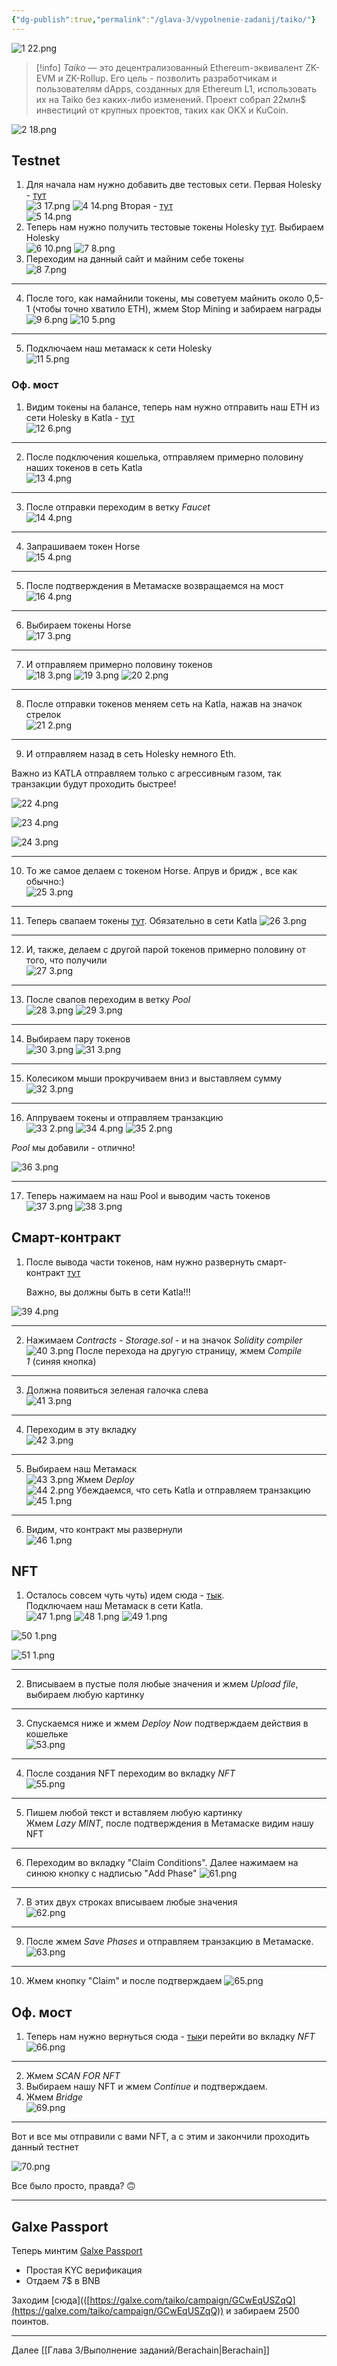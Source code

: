```yaml
---
{"dg-publish":true,"permalink":"/glava-3/vypolnenie-zadanij/taiko/"}
---
```



![1 22.png](/img/user/Images/1%2022.png)

> [!info]
> _Taiko_ — это децентрализованный Ethereum-эквивалент ZK-EVM и ZK-Rollup. Его цель - позволить разработчикам и пользователям dApps, созданных для Ethereum L1, использовать их на Taiko без каких-либо изменений. Проект собрал 22млн$ инвестиций от крупных проектов, таких как OKX и KuCoin.

![2 18.png](/img/user/Images/2%2018.png)

## Testnet

1. Для начала нам нужно добавить две тестовых сети. Первая Holesky - [тут](https://chainlist.org/chain/17000)  
    ![3 17.png](/img/user/Images/3%2017.png)
    ![4 14.png](/img/user/Images/4%2014.png)
    Вторая - [тут](https://chainlist.org/chain/167008)  
    ![5 14.png](/img/user/Images/5%2014.png)
2. Теперь нам нужно получить тестовые токены Holesky [тут](https://faucetlink.to/). Выбираем Holesky  
    ![6 10.png](/img/user/Images/6%2010.png)
    ![7 8.png](/img/user/Images/7%208.png)
3. Переходим на данный сайт и майним себе токены  
    ![8 7.png](/img/user/Images/8%207.png)

---

4. После того, как намайнили токены, мы советуем майнить около 0,5-1 (чтобы точно хватило ETH), жмем Stop Mining и забираем награды  
    ![9 6.png](/img/user/Images/9%206.png)
    ![10 5.png](/img/user/Images/10%205.png)

---

5. Подключаем наш метамаск к сети Holesky  
    ![11 5.png](/img/user/Images/11%205.png)

### Оф. мост

1. Видим токены на балансе, теперь нам нужно отправить наш ETH из сети Holesky в Katla - [тут](https://bridge.katla.taiko.xyz/)  
    ![12 6.png](/img/user/Images/12%206.png)

---

2. После подключения кошелька, отправляем примерно половину наших токенов в сеть Katla  
    ![13 4.png](/img/user/Images/13%204.png)

---

3. После отправки переходим в ветку _Faucet_  
    ![14 4.png](/img/user/Images/14%204.png)

---

4. Запрашиваем токен Horse  
    ![15 4.png](/img/user/Images/15%204.png)

---

5. После подтверждения в Метамаске возвращаемся на мост  
    ![16 4.png](/img/user/Images/16%204.png)

---

6. Выбираем токены Horse  
    ![17 3.png](/img/user/Images/17%203.png)

---

7. И отправляем примерно половину токенов  
    ![18 3.png](/img/user/Images/18%203.png)
    ![19 3.png](/img/user/Images/19%203.png)
    ![20 2.png](/img/user/Images/20%202.png)

---

8. После отправки токенов меняем сеть на Katla, нажав на значок стрелок  
    ![21 2.png](/img/user/Images/21%202.png)

---

9. И отправляем назад в сеть Holesky немного Eth.

Важно из KATLA отправляем только с агрессивным газом, так транзакции будут проходить быстрее!

![22 4.png](/img/user/Images/22%204.png)

![23 4.png](/img/user/Images/23%204.png)

![24 3.png](/img/user/Images/24%203.png)

---

10. То же самое делаем с токеном Horse. Апрув и бридж , все как обычно:)  
    ![25 3.png](/img/user/Images/25%203.png)

---

11. Теперь свапаем токены [тут](https://swap.katla.taiko.xyz/#/swap?chain=taiko-katla). Обязательно в сети Katla 
    ![26 3.png](/img/user/Images/26%203.png)

---

12. И, также, делаем с другой парой токенов примерно половину от того, что получили  
    ![27 3.png](/img/user/Images/27%203.png)

---

13. После свапов переходим в ветку _Pool_  
    ![28 3.png](/img/user/Images/28%203.png)
    ![29 3.png](/img/user/Images/29%203.png)

---

14. Выбираем пару токенов  
    ![30 3.png](/img/user/Images/30%203.png)
    ![31 3.png](/img/user/Images/31%203.png)

---

15. Колесиком мыши прокручиваем вниз и выставляем сумму  
    ![32 3.png](/img/user/Images/32%203.png)

---

16. Аппруваем токены и отправляем транзакцию  
    ![33 2.png](/img/user/Images/33%202.png)
    ![34 4.png](/img/user/Images/34%204.png)
    ![35 2.png](/img/user/Images/35%202.png)

_Pool_ мы добавили - отлично!  

![36 3.png](/img/user/Images/36%203.png)

---

17. Теперь нажимаем на наш Pool и выводим часть токенов  
    ![37 3.png](/img/user/Images/37%203.png)
    ![38 3.png](/img/user/Images/38%203.png)

## Смарт-контракт

1. После вывода части токенов, нам нужно развернуть смарт-контракт [тут](https://remix.ethereum.org/)
    
    Важно, вы должны быть в сети Katla!!!
    

![39 4.png](/img/user/Images/39%204.png)

---

2. Нажимаем _Contracts_ - _Storage.sol_ - и на значок _Solidity compiler_  
    ![40 3.png](/img/user/Images/40%203.png)
    После перехода на другую страницу, жмем _Compile 1_ (синяя кнопка)

---

3. Должна появиться зеленая галочка слева  
    ![41 3.png](/img/user/Images/41%203.png)

---

4. Переходим в эту вкладку  
    ![42 3.png](/img/user/Images/42%203.png)

---

5. Выбираем наш Метамаск  
     ![43 3.png](/img/user/Images/43%203.png)
    Жмем _Deploy_  
    ![44 2.png](/img/user/Images/44%202.png)
    Убеждаемся, что сеть Katla и отправляем транзакцию  
    ![45 1.png](/img/user/Images/45%201.png)

---

6. Видим, что контракт мы развернули  
    ![46 1.png](/img/user/Images/46%201.png)

## NFT

1. Осталось совсем чуть чуть) идем сюда - [тык](https://thirdweb.com/dashboard/contracts/deploy).  
    Подключаем наш Метамаск в сети Katla.  
    ![47 1.png](/img/user/Images/47%201.png)
    ![48 1.png](/img/user/Images/48%201.png)
    ![49 1.png](/img/user/Images/49%201.png)

![50 1.png](/img/user/Images/50%201.png)

![51 1.png](/img/user/Images/51%201.png)

---

2. Вписываем в пустые поля любые значения и жмем _Upload file_, выбираем любую картинку  
---

3. Спускаемся ниже и жмем _Deploy Now_ подтверждаем действия в кошельке  
    ![53.png](/img/user/Images/53.png)

---

4. После создания NFT переходим во вкладку _NFT_  
    ![55.png](/img/user/Images/55.png)

---

5. Пишем любой текст и вставляем любую картинку  
    Жмем _Lazy MINT_, после подтверждения в Метамаске видим нашу NFT

---

6. Переходим во вкладку "Claim Conditions". Далее нажимаем на синюю кнопку с надписью "Add Phase"
    ![61.png](/img/user/Images/61.png)

---

7. В этих двух строках вписываем любые значения  
    ![62.png](/img/user/Images/62.png)

---

9. После жмем _Save Phases_ и отправляем транзакцию в Метамаске.  
    ![63.png](/img/user/Images/63.png)

---

10. Жмем кнопку "Claim" и после подтверждаем
    ![65.png](/img/user/Images/65.png)

## Оф. мост

1. Теперь нам нужно вернуться сюда - [тык](https://bridge.katla.taiko.xyz/)и перейти во вкладку _NFT_  
    ![66.png](/img/user/Images/66.png)

---

2. Жмем _SCAN FOR NFT_
3. Выбираем нашу NFT и жмем _Continue_ и подтверждаем.
4. Жмем _Bridge_  
    ![69.png](/img/user/Images/69.png)

---

Вот и все мы отправили с вами NFT, а с этим и закончили проходить данный тестнет  

![70.png](/img/user/Images/70.png)

Все было просто, правда? 🙃

---

## Galxe Passport

Теперь минтим [Galxe Passport](https://galxe.com/passport)

- Простая KYC верификация
- Отдаем 7$ в BNB

Заходим [сюда](([https://galxe.com/taiko/campaign/GCwEqUSZqQ](https://galxe.com/taiko/campaign/GCwEqUSZqQ)) и забираем 2500 поинтов.

---

Далее [[Глава 3/Выполнение заданий/Berachain\|Berachain]]